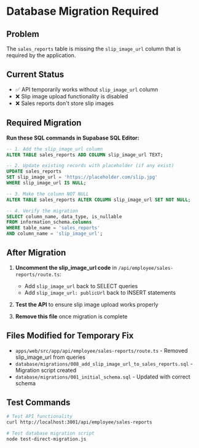 # Database Migration Required

## Problem
The `sales_reports` table is missing the `slip_image_url` column that is required by the application.

## Current Status
- ✅ API temporarily works without `slip_image_url` column
- ❌ Slip image upload functionality is disabled
- ❌ Sales reports don't store slip images

## Required Migration

**Run these SQL commands in Supabase SQL Editor:**

```sql
-- 1. Add the slip_image_url column
ALTER TABLE sales_reports ADD COLUMN slip_image_url TEXT;

-- 2. Update existing records with placeholder (if any exist)
UPDATE sales_reports 
SET slip_image_url = 'https://placeholder.com/slip.jpg' 
WHERE slip_image_url IS NULL;

-- 3. Make the column NOT NULL
ALTER TABLE sales_reports ALTER COLUMN slip_image_url SET NOT NULL;

-- 4. Verify the migration
SELECT column_name, data_type, is_nullable 
FROM information_schema.columns 
WHERE table_name = 'sales_reports' 
AND column_name = 'slip_image_url';
```

## After Migration

1. **Uncomment the slip_image_url code** in `/api/employee/sales-reports/route.ts`:
   - Add `slip_image_url` back to SELECT queries
   - Add `slip_image_url: publicUrl` back to INSERT statements

2. **Test the API** to ensure slip image upload works properly

3. **Remove this file** once migration is complete

## Files Modified for Temporary Fix
- `apps/web/src/app/api/employee/sales-reports/route.ts` - Removed slip_image_url from queries
- `database/migrations/008_add_slip_image_url_to_sales_reports.sql` - Migration script created
- `database/migrations/001_initial_schema.sql` - Updated with correct schema

## Test Commands
```bash
# Test API functionality
curl http://localhost:3001/api/employee/sales-reports

# Test database migration script
node test-direct-migration.js
```